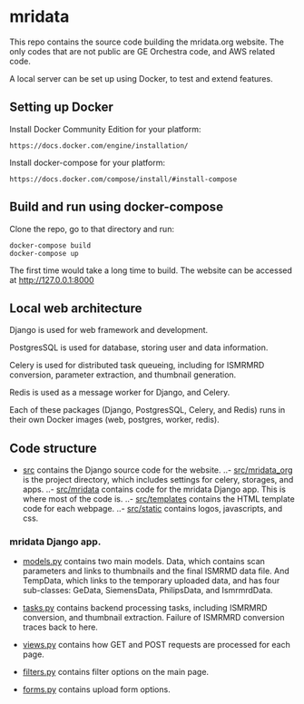 # mridata

This repo contains the source code building the mridata.org website. The only codes that are not public are GE Orchestra code, and AWS related code.

A local server can be set up using Docker, to test and extend features.

## Setting up Docker

Install Docker Community Edition for your platform:

	https://docs.docker.com/engine/installation/

Install docker-compose for your platform:

	https://docs.docker.com/compose/install/#install-compose

## Build and run using docker-compose

Clone the repo, go to that directory and run:

	docker-compose build
	docker-compose up
	
The first time would take a long time to build.
The website can be accessed at http://127.0.0.1:8000

## Local web architecture

Django is used for web framework and development. 

PostgresSQL is used for database, storing user and data information. 

Celery is used for distributed task queueing, including for ISMRMRD conversion, parameter extraction, and thumbnail generation. 

Redis is used as a message worker for Django, and Celery.

Each of these packages (Django, PostgresSQL, Celery, and Redis) runs in their own Docker images (web, postgres, worker, redis). 

## Code structure

- [src](src) contains the Django source code for the website. 
..- [src/mridata_org](src/mridata_org) is the project directory, which includes settings for celery, storages, and apps.
..- [src/mridata](src/mridata) contains code for the mridata Django app. This is where most of the code is.
..- [src/templates](src/templates) contains the HTML template code for each webpage.
..- [src/static](src/static) contains logos, javascripts, and css.

### mridata Django app.

- [models.py](src/mridata/models.py) contains two main models. Data, which contains scan parameters and links to thumbnails and the final ISMRMD data file. And TempData, which links to the temporary uploaded data, and has four sub-classes: GeData, SiemensData, PhilipsData, and IsmrmrdData.

- [tasks.py](src/mridata/tasks.py) contains backend processing tasks, including ISMRMRD conversion, and thumbnail extraction. Failure of ISMRMRD conversion traces back to here.

- [views.py](src/mridata/views.py) contains how GET and POST requests are processed for each page.

- [filters.py](src/mridata/filters.py) contains filter options on the main page.

- [forms.py](src/mridata/forms.py) contains upload form options.
